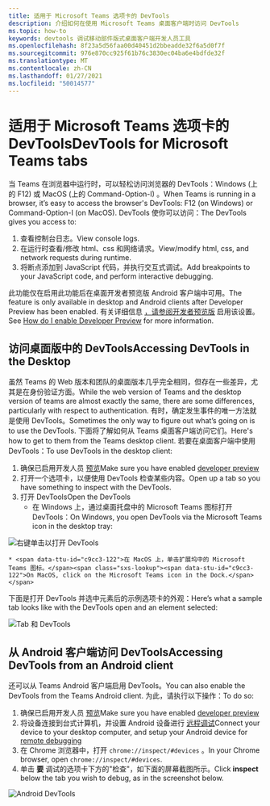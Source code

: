 ```yaml
---
title: 适用于 Microsoft Teams 选项卡的 DevTools
description: 介绍如何在使用 Microsoft Teams 桌面客户端时访问 DevTools
ms.topic: how-to
keywords: devtools 调试移动部件版式桌面客户端开发人员工具
ms.openlocfilehash: 8f23a5d56faa00d40451d2bbeadde32f6a5d0f7f
ms.sourcegitcommit: 976e870cc925f61b76c3830ec04ba6e4bdfde32f
ms.translationtype: MT
ms.contentlocale: zh-CN
ms.lasthandoff: 01/27/2021
ms.locfileid: "50014577"
---
```

# <a name="devtools-for-microsoft-teams-tabs"></a><span data-ttu-id="c9cc3-104">适用于 Microsoft Teams 选项卡的 DevTools</span><span class="sxs-lookup"><span data-stu-id="c9cc3-104">DevTools for Microsoft Teams tabs</span></span>

<span data-ttu-id="c9cc3-105">当 Teams 在浏览器中运行时，可以轻松访问浏览器的 DevTools：Windows (上的 F12) 或 MacOS (上的 Command-Option-I) 。</span><span class="sxs-lookup"><span data-stu-id="c9cc3-105">When Teams is running in a browser, it’s easy to access the browser's DevTools: F12 (on Windows) or Command-Option-I (on MacOS).</span></span> <span data-ttu-id="c9cc3-106">DevTools 使你可以访问：</span><span class="sxs-lookup"><span data-stu-id="c9cc3-106">The DevTools gives you access to:</span></span>

1. <span data-ttu-id="c9cc3-107">查看控制台日志。</span><span class="sxs-lookup"><span data-stu-id="c9cc3-107">View console logs.</span></span>
1. <span data-ttu-id="c9cc3-108">在运行时查看/修改 html、css 和网络请求。</span><span class="sxs-lookup"><span data-stu-id="c9cc3-108">View/modify html, css, and network requests during runtime.</span></span>
1. <span data-ttu-id="c9cc3-109">将断点添加到 JavaScript 代码，并执行交互式调试。</span><span class="sxs-lookup"><span data-stu-id="c9cc3-109">Add breakpoints to your JavaScript code, and perform interactive debugging.</span></span>

<span data-ttu-id="c9cc3-110">此功能仅在启用此功能后在桌面开发者预览版 Android 客户端中可用。</span><span class="sxs-lookup"><span data-stu-id="c9cc3-110">The feature is only available in desktop and Android clients after Developer Preview has been enabled.</span></span> <span data-ttu-id="c9cc3-111">有关详细信息 [，请参阅开发者预览版](~/resources/dev-preview/developer-preview-intro.md) 启用该设置。</span><span class="sxs-lookup"><span data-stu-id="c9cc3-111">See [How do I enable Developer Preview](~/resources/dev-preview/developer-preview-intro.md) for more information.</span></span>

## <a name="accessing-devtools-in-the-desktop"></a><span data-ttu-id="c9cc3-112">访问桌面版中的 DevTools</span><span class="sxs-lookup"><span data-stu-id="c9cc3-112">Accessing DevTools in the Desktop</span></span>

<span data-ttu-id="c9cc3-113">虽然 Teams 的 Web 版本和团队的桌面版本几乎完全相同，但存在一些差异，尤其是在身份验证方面。</span><span class="sxs-lookup"><span data-stu-id="c9cc3-113">While the web version of Teams and the desktop version of teams are almost exactly the same, there are some differences, particularly with respect to authentication.</span></span> <span data-ttu-id="c9cc3-114">有时，确定发生事件的唯一方法就是使用 DevTools。</span><span class="sxs-lookup"><span data-stu-id="c9cc3-114">Sometimes the only way to figure out what’s going on is to use the DevTools.</span></span> <span data-ttu-id="c9cc3-115">下面将了解如何从 Teams 桌面客户端访问它们。</span><span class="sxs-lookup"><span data-stu-id="c9cc3-115">Here's how to get to them from the Teams desktop client.</span></span> <span data-ttu-id="c9cc3-116">若要在桌面客户端中使用 DevTools：</span><span class="sxs-lookup"><span data-stu-id="c9cc3-116">To use DevTools in the desktop client:</span></span>

1. <span data-ttu-id="c9cc3-117">确保已启用开发人员 [预览](~/resources/dev-preview/developer-preview-intro.md)</span><span class="sxs-lookup"><span data-stu-id="c9cc3-117">Make sure you have enabled [developer preview](~/resources/dev-preview/developer-preview-intro.md)</span></span>
1. <span data-ttu-id="c9cc3-118">打开一个选项卡，以便使用 DevTools 检查某些内容。</span><span class="sxs-lookup"><span data-stu-id="c9cc3-118">Open up a tab so you have something to inspect with the DevTools.</span></span>
1. <span data-ttu-id="c9cc3-119">打开 DevTools</span><span class="sxs-lookup"><span data-stu-id="c9cc3-119">Open the DevTools</span></span>
    * <span data-ttu-id="c9cc3-120">在 Windows 上，通过桌面托盘中的 Microsoft Teams 图标打开 DevTools：</span><span class="sxs-lookup"><span data-stu-id="c9cc3-120">On Windows, you open DevTools via the Microsoft Teams icon in the desktop tray:</span></span>

  ![右键单击以打开 DevTools](~/assets/images/dev-preview/devtools-right-click.png)

    * <span data-ttu-id="c9cc3-122">在 MacOS 上，单击扩展坞中的 Microsoft Teams 图标。</span><span class="sxs-lookup"><span data-stu-id="c9cc3-122">On MacOS, click on the Microsoft Teams icon in the Dock.</span></span>

<span data-ttu-id="c9cc3-123">下面是打开 DevTools 并选中元素后的示例选项卡的外观：</span><span class="sxs-lookup"><span data-stu-id="c9cc3-123">Here’s what a sample tab looks like with the DevTools open and an element selected:</span></span>

![Tab 和 DevTools](~/assets/images/dev-preview/tab-and-devtools.png)

## <a name="accessing-devtools-from-an-android-client"></a><span data-ttu-id="c9cc3-125">从 Android 客户端访问 DevTools</span><span class="sxs-lookup"><span data-stu-id="c9cc3-125">Accessing DevTools from an Android client</span></span>

<span data-ttu-id="c9cc3-126">还可以从 Teams Android 客户端启用 DevTools。</span><span class="sxs-lookup"><span data-stu-id="c9cc3-126">You can also enable the DevTools from the Teams Android client.</span></span> <span data-ttu-id="c9cc3-127">为此，请执行以下操作：</span><span class="sxs-lookup"><span data-stu-id="c9cc3-127">To do so:</span></span>

1. <span data-ttu-id="c9cc3-128">确保已启用开发人员 [预览](~/resources/dev-preview/developer-preview-intro.md)</span><span class="sxs-lookup"><span data-stu-id="c9cc3-128">Make sure you have enabled [developer preview](~/resources/dev-preview/developer-preview-intro.md)</span></span>
1. <span data-ttu-id="c9cc3-129">将设备连接到台式计算机，并设置 Android 设备进行 [远程调试](https://developers.google.com/web/tools/chrome-devtools/remote-debugging/)</span><span class="sxs-lookup"><span data-stu-id="c9cc3-129">Connect your device to your desktop computer, and setup your Android device for [remote debugging](https://developers.google.com/web/tools/chrome-devtools/remote-debugging/)</span></span>
1. <span data-ttu-id="c9cc3-130">在 Chrome 浏览器中，打开 `chrome://inspect/#devices` 。</span><span class="sxs-lookup"><span data-stu-id="c9cc3-130">In your Chrome browser, open `chrome://inspect/#devices`.</span></span>
1. <span data-ttu-id="c9cc3-131">单击 **要** 调试的选项卡下方的"检查"，如下面的屏幕截图所示。</span><span class="sxs-lookup"><span data-stu-id="c9cc3-131">Click **inspect** below the tab you wish to debug, as in the screenshot below.</span></span>

![Android DevTools](~/assets/images/android-devtools.png)
